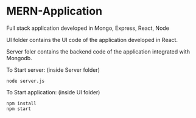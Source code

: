 # MERN-Application
Full stack application developed in Mongo, Express, React, Node<br>

UI folder contains the UI code of the application developed in React.

Server foler contains the backend code of the application integrated with Mongodb.

To Start server: (inside Server folder)
```
node server.js
```
To Start application: (inside UI folder)
```
npm install
npm start
```
